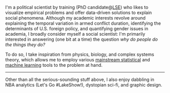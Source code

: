 I'm a political scientist by training (PhD candidate@[LSE](http://www.lse.ac.uk/)) who likes to visualize empirical problems and offer data-driven solutions to explain social phenomena. Although my academic interests revolve around explaining the temporal variation in armed conflict duration, identifying the determinants of U.S. foreign policy, and quantifying gender issues in academia, I broadly consider myself a social scientist: I'm primarily interested in answering (one bit at a time) the question _why do people do the things they do?_

To do so, I take inspiration from physics, biology, and complex systems theory, which allows me to employ various [mainstream statistical](http://blogs.lse.ac.uk/impactofsocialsciences/2014/09/23/data-science-statistics-communication/) and [machine learning](https://xkcd.com/1838/) tools to the problem at hand.

***

Other than all the serious-sounding stuff above, I also enjoy dabbling in NBA analytics (Let's Go #LakeShow!), dystopian sci-fi, and graphic design.
